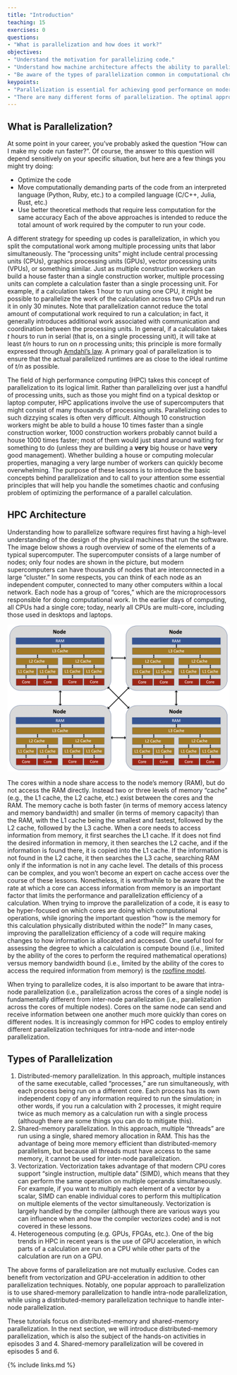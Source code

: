 ```yaml
---
title: "Introduction"
teaching: 15
exercises: 0
questions:
- "What is parallelization and how does it work?"
objectives:
- "Understand the motivation for parallelizing code."
- "Understand how machine architecture affects the ability to parallelize code."
- "Be aware of the types of parallelization common in computational chemistry."
keypoints:
- "Parallelization is essential for achieving good performance on modern computer architectures."
- "There are many different forms of parallelization. The optimal approach depends on both the type of software problem and the type of hardware available."
---
```


## What is Parallelization?

At some point in your career, you’ve probably asked the question “How can I make my code run faster?”.  Of course, the answer to this question will depend sensitively on your specific situation, but here are a few things you might try doing:
- Optimize the code
- Move computationally demanding parts of the code from an interpreted language (Python, Ruby, etc.) to a compiled language (C/C++, Julia, Rust, etc.)
- Use better theoretical methods that require less computation for the same accuracy
Each of the above approaches is intended to reduce the total amount of work required by the computer to run your code.

A different strategy for speeding up codes is parallelization, in which you split the computational work among multiple processing units that labor simultaneously.
The “processing units” might include central processing units (CPUs), graphics processing units (GPUs), vector processing units (VPUs), or something similar.
Just as multiple construction workers can build a house faster than a single construction worker, multiple processing units can complete a calculation faster than a single processing unit.
For example, if a calculation takes 1 hour to run using one CPU, it might be possible to parallelize the work of the calculation across two CPUs and run it in only 30 minutes.
Note that parallelization cannot reduce the total amount of computational work required to run a calculation; in fact, it generally introduces additional work associated with communication and coordination between the processing units.
In general, if a calculation takes *t* hours to run in serial (that is, on a single processing unit), it will take at least *t/n* hours to run on *n* processing units; this principle is more formally expressed through [Amdahl’s law](https://en.wikipedia.org/wiki/Amdahl%27s_law).
A primary goal of parallelization is to ensure that the actual parallelized runtimes are as close to the ideal runtime of *t/n* as possible.

The field of high performance computing (HPC) takes this concept of parallelization to its logical limit.
Rather than parallelizing over just a handful of processing units, such as those you might find on a typical desktop or laptop computer, HPC applications involve the use of supercomputers that might consist of many thousands of processing units.
Parallelizing codes to such dizzying scales is often very difficult.
Although 10 construction workers might be able to build a house 10 times faster than a single construction worker, 1000 construction workers probably cannot build a house 1000 times faster; most of them would just stand around waiting for something to do (unless they are building a **very** big house or have **very** good management).
Whether building a house or computing molecular properties, managing a very large number of workers can quickly become overwhelming.
The purpose of these lessons is to introduce the basic concepts behind parallelization and to call to your attention some essential principles that will help you handle the sometimes chaotic and confusing problem of optimizing the performance of a parallel calculation.

## HPC Architecture

Understanding how to parallelize software requires first having a high-level understanding of the design of the physical machines that run the software.
The image below shows a rough overview of some of the elements of a typical supercomputer.
The supercomputer consists of a large number of nodes; only four nodes are shown in the picture, but modern supercomputers can have thousands of nodes that are interconnected in a large “cluster.”
In some respects, you can think of each node as an independent computer, connected to many other computers within a local network.
Each node has a group of “cores,” which are the microprocessors responsible for doing computational work.
In the earlier days of computing, all CPUs had a single core; today, nearly all CPUs are multi-core, including those used in desktops and laptops.

<img src = '../fig/hpc_architecture.png'>

The cores within a node share access to the node’s memory (RAM), but do not access the RAM directly.
Instead two or three levels of memory “cache” (e.g., the L1 cache, the L2 cache, etc.) exist between the cores and the RAM.
The memory cache is both faster (in terms of memory access latency and memory bandwidth) and smaller (in terms of memory capacity) than the RAM, with the L1 cache being the smallest and fastest, followed by the L2 cache, followed by the L3 cache.
When a core needs to access information from memory, it first searches the L1 cache.
If it does not find the desired information in memory, it then searches the L2 cache, and if the information is found there, it is copied into the L1 cache.
If the information is not found in the L2 cache, it then searches the L3 cache, searching RAM only if the information is not in any cache level.
The details of this process can be complex, and you won’t become an expert on cache access over the course of these lessons.
Nonetheless, it is worthwhile to be aware that the rate at which a core can access information from memory is an important factor that limits the performance and parallelization efficiency of a calculation.
When trying to improve the parallelization of a code, it is easy to be hyper-focused on which cores are doing which computational operations, while ignoring the important question “how is the memory for this calculation physically distributed within the node?”
In many cases, improving the parallelization efficiency of a code will require making changes to how information is allocated and accessed.
One useful tool for assessing the degree to which a calculation is compute bound (i.e., limited by the ability of the cores to perform the required mathematical operations) versus memory bandwidth bound (i.e., limited by the ability of the cores to access the required information from memory) is the [roofline model](https://en.wikipedia.org/wiki/Roofline_model).

When trying to parallelize codes, it is also important to be aware that intra-node parallelization (i.e., parallelization across the cores of a single node) is fundamentally different from inter-node parallelization (i.e., parallelization across the cores of multiple nodes).
Cores on the same node can send and receive information between one another much more quickly than cores on different nodes.
It is increasingly common for HPC codes to employ entirely different parallelization techniques for intra-node and inter-node parallelization.

## Types of Parallelization

1. Distributed-memory parallelization.  In this approach, multiple instances of the same executable, called “processes,” are run simultaneously, with each process being run on a different core.  Each process has its own independent copy of any information required to run the simulation; in other words, if you run a calculation with 2 processes, it might require twice as much memory as a calculation run with a single process (although there are some things you can do to mitigate this).
2. Shared-memory parallelization.  In this approach, multiple “threads” are run using a single, shared memory allocation in RAM.  This has the advantage of being more memory efficient than distributed-memory parallelism, but because all threads must have access to the same memory, it cannot be used for inter-node parallelization.
3. Vectorization.  Vectorization takes advantage of that modern CPU cores support “single instruction, multiple data” (SIMD), which means that they can perform the same operation on multiple operands simultaneously.  For example, if you want to multiply each element of a vector by a scalar, SIMD can enable individual cores to perform this multiplication on multiple elements of the vector simultaneously.  Vectorization is largely handled by the compiler (although there are various ways you can influence when and how the compiler vectorizes code) and is not covered in these lessons.
4. Heterogeneous computing (e.g. GPUs, FPGAs, etc.).  One of the big trends in HPC in recent years is the use of GPU acceleration, in which parts of a calculation are run on a CPU while other parts of the calculation are run on a GPU.

The above forms of parallelization are not mutually exclusive.
Codes can benefit from vectorization and GPU-acceleration in addition to other parallelization techniques.
Notably, one popular approach to parallelization is to use shared-memory parallelization to handle intra-node parallelization, while using a distributed-memory parallelization technique to handle inter-node parallelization.

These tutorials focus on distributed-memory and shared-memory parallelization.
In the next section, we will introduce distributed-memory parallelization, which is also the subject of the hands-on activities in episodes 3 and 4.
Shared-memory parallelization will be covered in episodes 5 and 6.

{% include links.md %}
